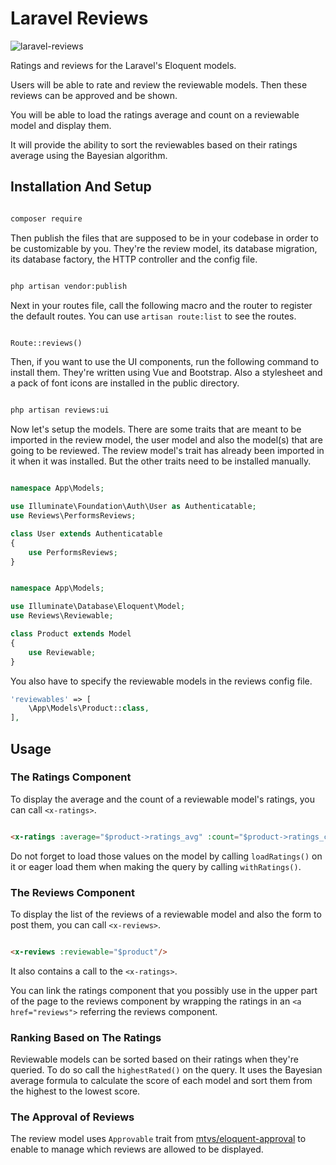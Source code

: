 # Laravel Reviews

![laravel-reviews](https://user-images.githubusercontent.com/8286154/180371891-207cdf5a-ce5b-42d6-b2e4-7811b2b6eed1.gif)

Ratings and reviews for the Laravel's Eloquent models.

Users will be able to rate and review the reviewable models. Then these reviews
can be approved and be shown.

You will be able to load the ratings average and count on a reviewable model 
and display them.

It will provide the ability to sort the reviewables based on their
ratings average using the Bayesian algorithm.

## Installation And Setup

```sh

composer require 

```
Then publish the files that are supposed to be in your codebase in order to be
customizable by you. They're the review model, its database migration, its 
database factory, the HTTP controller and the config file. 

```sh

php artisan vendor:publish

```
Next in your routes file, call the following macro and the router to register 
the default routes. You can use `artisan route:list` to see the routes.

```php

Route::reviews()

```
Then, if you want to use the UI components, run the following command to 
install them. They're written using Vue and Bootstrap. Also a stylesheet and a
pack of font icons are installed in the public directory. 

```sh

php artisan reviews:ui

```
Now let's setup the models. There are some traits that are meant to be imported
in the review model, the user model and also the model(s) that are going to be
reviewed. The review model's trait has already been imported in it when it was
installed. But the other traits need to be installed manually.

```php

namespace App\Models;

use Illuminate\Foundation\Auth\User as Authenticatable;
use Reviews\PerformsReviews;

class User extends Authenticatable
{
	use PerformsReviews;
}

```
```php

namespace App\Models;

use Illuminate\Database\Eloquent\Model;
use Reviews\Reviewable;

class Product extends Model
{
    use Reviewable;
}

```
You also have to specify the reviewable models in the reviews config file.

```php
'reviewables' => [
	\App\Models\Product::class,	
],
```
## Usage

### The Ratings Component

To display the average and the count of a reviewable model's ratings, you can
call `<x-ratings>`. 

```html

<x-ratings :average="$product->ratings_avg" :count="$product->ratings_count"/>

```

Do not forget to load those values on the model by calling `loadRatings()` on
it or eager load them when making the query by calling `withRatings()`.

### The Reviews Component

To display the list of the reviews of a reviewable model and also the form to
post them, you can call `<x-reviews>`.

```html

<x-reviews :reviewable="$product"/>

```
It also contains a call to the `<x-ratings>`.

You can link the ratings component that you possibly use in the upper part of
the page to the reviews component by wrapping the ratings in an
`<a href="reviews">` referring the reviews component.

### Ranking Based on The Ratings

Reviewable models can be sorted based on their ratings when they're queried.
To do so call the `highestRated()` on the query. It uses the Bayesian average 
formula to calculate the score of each model and sort them from the highest to
the lowest score.

### The Approval of Reviews

The review model uses `Approvable` trait from 
[mtvs/eloquent-approval](https://github.com/mtvs/eloquent-approval) to enable 
to manage which reviews are allowed to be displayed. 